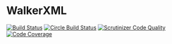 # WalkerXML

[![Build Status](https://travis-ci.org/iMega/WalkerXML.svg)](https://travis-ci.org/iMega/WalkerXML)
[![Circle Build Status](https://circleci.com/gh/iMega/WalkerXML.svg?style=shield)](https://circleci.com/gh/iMega/WalkerXML)
[![Scrutinizer Code Quality](https://scrutinizer-ci.com/g/iMega/WalkerXML/badges/quality-score.png?b=master)](https://scrutinizer-ci.com/g/iMega/WalkerXML/?branch=master)
[![Code Coverage](https://scrutinizer-ci.com/g/iMega/WalkerXML/badges/coverage.png?b=master)](https://scrutinizer-ci.com/g/iMega/WalkerXML/?branch=master)
